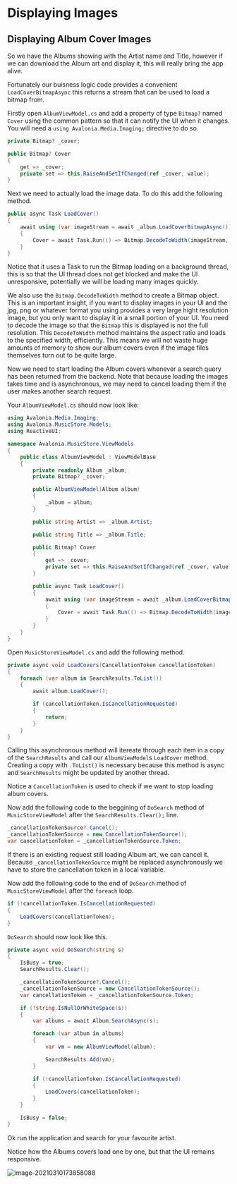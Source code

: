 # Displaying Images

## Displaying Album Cover Images <a id="displaying-album-cover-images"></a>

So we have the Albums showing with the Artist name and Title, however if we can download the Album art and display it, this will really bring the app alive.

Fortunately our buisness logic code provides a convenient `LoadCoverBitmapAsync` this returns a stream that can be used to load a bitmap from.

Firstly open `AlbumViewModel.cs` and add a property of type `Bitmap?` named `Cover` using the common pattern so that it can notify the UI when it changes. You will need a `using Avalonia.Media.Imaging;` directive to do so.

```csharp
private Bitmap? _cover;

public Bitmap? Cover
{
    get => _cover;
    private set => this.RaiseAndSetIfChanged(ref _cover, value);
}
```

Next we need to actually load the image data. To do this add the following method.

```csharp
public async Task LoadCover()
{
    await using (var imageStream = await _album.LoadCoverBitmapAsync())
    {
        Cover = await Task.Run(() => Bitmap.DecodeToWidth(imageStream, 400));
    }
}
```

Notice that it uses a Task to run the Bitmap loading on a background thread, this is so that the UI thread does not get blocked and make the UI unresponsive, potentially we will be loading many images quickly.

We also use the `Bitmap.DecodeToWidth` method to create a Bitmap object. This is an important insight, if you want to display images in your UI and the jpg, png or whatever format you using provides a very large hight resolution image, but you only want to display it in a small portion of your UI. You need to decode the image so that the `Bitmap` this is displayed is not the full resolution. This `DecodeToWidth` method maintains the aspect ratio and loads to the specified width, efficiently. This means we will not waste huge amounts of memory to show our album covers even if the image files themselves turn out to be quite large.

Now we need to start loading the Album covers whenever a search query has been returned from the backend. Note that because loading the images takes time and is asynchronous, we may need to cancel loading them if the user makes another search request.

Your `AlbumViewModel.cs` should now look like:

```csharp
using Avalonia.Media.Imaging;
using Avalonia.MusicStore.Models;
using ReactiveUI;

namespace Avalonia.MusicStore.ViewModels
{
    public class AlbumViewModel : ViewModelBase
    {
        private readonly Album _album;
        private Bitmap? _cover;

        public AlbumViewModel(Album album)
        {
            _album = album;
        }

        public string Artist => _album.Artist;

        public string Title => _album.Title;

        public Bitmap? Cover
        {
            get => _cover;
            private set => this.RaiseAndSetIfChanged(ref _cover, value);
        }

        public async Task LoadCover()
        {
            await using (var imageStream = await _album.LoadCoverBitmapAsync())
            {
                Cover = await Task.Run(() => Bitmap.DecodeToWidth(imageStream, 400));
            }
        }
    }
}
```

Open `MusicStoreViewModel.cs` and add the following method.

```csharp
private async void LoadCovers(CancellationToken cancellationToken)
{
    foreach (var album in SearchResults.ToList())
    {
        await album.LoadCover();

        if (cancellationToken.IsCancellationRequested)
        {
            return;
        }
    }
}
```

Calling this asynchronous method will itereate through each item in a copy of the `SearchResults` and call our `AlbumViewModel`s `LoadCover` method. Creating a copy with `.ToList()` is necessary because this method is async and `SearchResults` might be updated by another thread.

Notice a `CancellationToken` is used to check if we want to stop loading album covers.

Now add the following code to the beggining of `DoSearch` method of `MusicStoreViewModel` after the `SearchResults.Clear();` line.

```csharp
_cancellationTokenSource?.Cancel();
_cancellationTokenSource = new CancellationTokenSource();
var cancellationToken = _cancellationTokenSource.Token;
```

If there is an existing request still loading Album art, we can cancel it. Because `_cancellationTokenSource` might be replaced asynchronously we have to store the cancellation token in a local variable.

Now add the following code to the end of `DoSearch` method of `MusicStoreViewModel` after the `foreach` loop.

```csharp
if (!cancellationToken.IsCancellationRequested)
{
    LoadCovers(cancellationToken);
}
```

`DoSearch` should now look like this.

```csharp
private async void DoSearch(string s)
{
    IsBusy = true;
    SearchResults.Clear();

    _cancellationTokenSource?.Cancel();
    _cancellationTokenSource = new CancellationTokenSource();
    var cancellationToken = _cancellationTokenSource.Token;

    if (!string.IsNullOrWhiteSpace(s))
    {
        var albums = await Album.SearchAsync(s);

        foreach (var album in albums)
        {
            var vm = new AlbumViewModel(album);

            SearchResults.Add(vm);
        }

        if (!cancellationToken.IsCancellationRequested)
        {
            LoadCovers(cancellationToken);
        }
    }

    IsBusy = false;
}
```

Ok run the application and search for your favourite artist.

Notice how the Albums covers load one by one, but that the UI remains responsive.

![image-20210310173858088](http://avaloniaui.net/docs/advanced-tutorial/images/image-20210310173858088.png)


